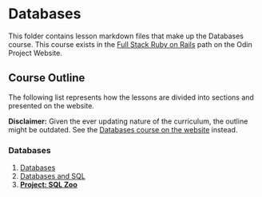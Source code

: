 # Databases

This folder contains lesson markdown files that make up the Databases course. This course exists in the [Full Stack Ruby on Rails](https://www.theodinproject.com/paths/full-stack-ruby-on-rails) path on the Odin Project Website.

## Course Outline

The following list represents how the lessons are divided into sections and presented on the website.

**Disclaimer:** Given the ever updating nature of the curriculum, the outline might be outdated. See the [Databases course on the website](https://www.theodinproject.com/paths/full-stack-ruby-on-rails/courses/databases)
instead.

### Databases

1. [Databases](databases/databases.md)
2. [Databases and SQL](databases/databases_and_sql.md)
3. [**Project: SQL Zoo**](databases/project_sql_zoo.md)